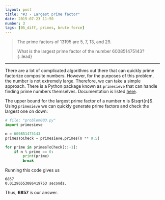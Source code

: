 ```yaml
---
layout: post
title: "#3 - Largest prime factor"
date: 2015-07-23 11:50
number: 3
tags: [05_diff, primes, brute force]
---
```

> The prime factors of 13195 are 5, 7, 13, and 29.
>
> What is the largest prime factor of the number 600851475143?
{:.lead}
* * *

There are a lot of complicated algorithms out there that can quickly prime factorize composite numbers. However, for the purposes of this problem, the number is not extremely large. Therefore, we can take a simple approach. There is a Python package known as `primesieve` that can handle finding prime numbers themselves. Documentation is listed [here](https://pypi.org/project/primesieve/).

The upper bound for the largest prime factor of a number $n$ is $\sqrt{n}$. Using `primesieve` we can quickly generate prime factors and check the largest one on down:

```python
# file: "problem003.py"
import primesieve

n = 600851475143
primesToCheck = primesieve.primes(n ** 0.5)

for prime in primesToCheck[::-1]:
    if n % prime == 0:
        print(prime)
        break
```
Running this code gives us
```
6857
0.01296553086419753 seconds.
```
Thus, **6857** is our answer.